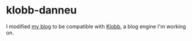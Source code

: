 # klobb-danneu

I modified [my blog](http://danneu.com) to be compatible with [Klobb](http://github.com/danneu/klobb), a blog engine I'm working on.

